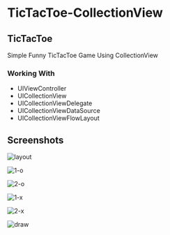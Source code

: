 # TicTacToe-CollectionView

## TicTacToe

Simple Funny TicTacToe Game Using CollectionView

### Working With

* UIViewController
* UICollectionView
* UICollectionViewDelegate
* UICollectionViewDataSource
* UICollectionViewFlowLayout

## Screenshots

![layout](https://user-images.githubusercontent.com/81278594/123742110-c8de4200-d8c8-11eb-8bd7-003c357a936e.png)

![1-o](https://user-images.githubusercontent.com/81278594/123742087-c2e86100-d8c8-11eb-97cf-b4066e0ea36b.png)

![2-o](https://user-images.githubusercontent.com/81278594/123742104-c7147e80-d8c8-11eb-8fea-02b0567053a9.png)

![1-x](https://user-images.githubusercontent.com/81278594/123742099-c5e35180-d8c8-11eb-8236-f3c1e0adddb8.png)

![2-x](https://user-images.githubusercontent.com/81278594/123742107-c7ad1500-d8c8-11eb-98e2-b45708a9d5b5.png)

![draw](https://user-images.githubusercontent.com/81278594/123742109-c845ab80-d8c8-11eb-8f8e-f525253530a2.png)
